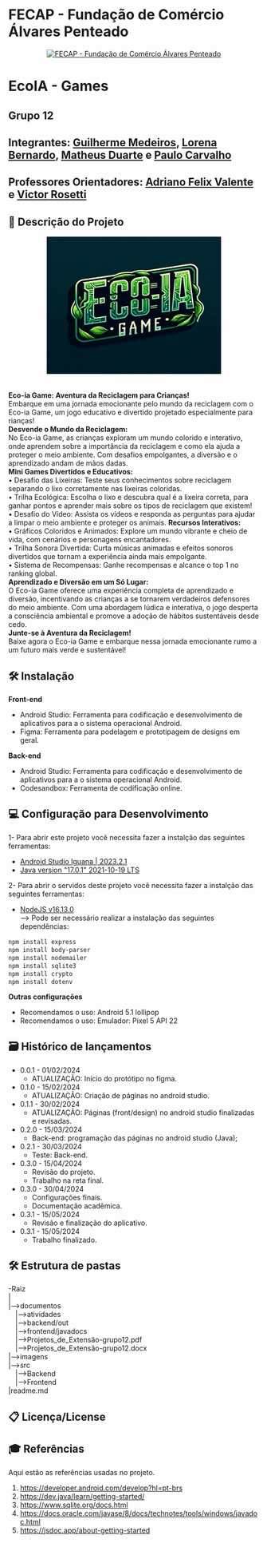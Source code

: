 # FECAP - Fundação de Comércio Álvares Penteado

<p align="center">
<a href= "https://www.fecap.br/"><img src="https://encrypted-tbn0.gstatic.com/images?q=tbn:ANd9GcRhZPrRa89Kma0ZZogxm0pi-tCn_TLKeHGVxywp-LXAFGR3B1DPouAJYHgKZGV0XTEf4AE&usqp=CAU" alt="FECAP - Fundação de Comércio Álvares Penteado" border="0"  width="275rem" height="255rem"></a>
</p>

# EcoIA - Games

## Grupo 12

## Integrantes: <a href="/">Guilherme Medeiros</a>, <a href="/">Lorena Bernardo</a>, <a href="/">Matheus Duarte</a> e <a href="/">Paulo Carvalho</a>

## Professores Orientadores: <a href="https://www.linkedin.com/in/adriano-valente-534576135/">Adriano Felix Valente</a> e <a href="https://github.com/VictorRosetti">Victor Rosetti</a>

## 💬 Descrição do Projeto
<p align="center">
<img src="https://github.com/2024-1-NADS3/Projeto12/blob/main/img/icon.jpg?raw=true" alt="WWC" border="0"  width="350px" height="275px"></p>
<br>
<b>Eco-ia Game: Aventura da Reciclagem para Crianças!</b> <br>
Embarque em uma jornada emocionante pelo mundo da reciclagem com o Eco-ia Game, um jogo educativo e divertido projetado especialmente para rianças!
<br>
<b>Desvende o Mundo da Reciclagem:</b> <br>
No Eco-ia Game, as crianças exploram um mundo colorido e interativo, onde aprendem sobre a importância da reciclagem e como ela ajuda a proteger o meio ambiente. Com desafios empolgantes, a diversão e o aprendizado andam de mãos dadas.
<br>
<b>Mini Games Divertidos e Educativos:</b> <br>
• Desafio das Lixeiras: Teste seus conhecimentos sobre reciclagem separando o lixo corretamente nas lixeiras coloridas. <br>
• Trilha Ecológica: Escolha o lixo e descubra qual é a lixeira correta, para ganhar pontos e aprender mais sobre os tipos de reciclagem que existem! <br>
• Desafio do Vídeo: Assista os vídeos e responda as perguntas para ajudar a limpar o meio ambiente e proteger os animais.
<b>Recursos Interativos:</b> <br>
• Gráficos Coloridos e Animados: Explore um mundo vibrante e cheio de vida, com cenários e personagens encantadores. <br>
• Trilha Sonora Divertida: Curta músicas animadas e efeitos sonoros divertidos que tornam a experiência ainda mais empolgante. <br>
• Sistema de Recompensas: Ganhe recompensas e alcance o top 1 no ranking global.
<br>
<b>Aprendizado e Diversão em um Só Lugar:</b> <br>
O Eco-ia Game oferece uma experiência completa de aprendizado e diversão, incentivando as crianças a se tornarem verdadeiros defensores do meio ambiente. Com uma abordagem lúdica e interativa, o jogo desperta a consciência ambiental e promove a adoção de hábitos sustentáveis desde cedo.
<br>
<b>Junte-se à Aventura da Reciclagem!</b> <br>
Baixe agora o Eco-ia Game e embarque nessa jornada emocionante rumo a um futuro mais verde e sustentável!

## 🛠 Instalação

<b>Front-end</b>

- Android Studio: Ferramenta para codificação e desenvolvimento de aplicativos para a o sistema operacional Android.
- Figma: Ferramenta para podelagem e prototipagem de designs em geral.

<b>Back-end</b>

- Android Studio: Ferramenta para codificação e desenvolvimento de aplicativos para a o sistema operacional Android.
- Codesandbox: Ferramenta de codificação online.


## 💻 Configuração para Desenvolvimento

1- Para abrir este projeto você necessita fazer a instalção das seguintes ferramentas:

- <a href="https://developer.android.com/studio?gad_source=1&gclid=Cj0KCQjw2uiwBhCXARIsACMvIU1GVQCo_wPJf2YdcSfEj22uxcBZSt8uQJVw6qJXkUsINjMRQcwj_ScaAsvwEALw_wcB&gclsrc=aw.ds&hl=pt-br">Android Studio Iguana | 2023.2.1</a><br> 
- <a href="https://www.oracle.com/java/technologies/javase/jdk17-archive-downloads.html">Java version "17.0.1" 2021-10-19 LTS</a><br>

2- Para abrir o servidos deste projeto você necessita fazer a instalção das seguintes ferramentas:
- <a href="https://www.oracle.com/java/technologies/javase/jdk17-archive-downloads.html">NodeJS v16.13.0</a><br>
--> Pode ser necessário realizar a instalação das seguintes dependências:
```
npm install express
npm install body-parser
npm install nodemailer
npm install sqlite3
npm install crypto
npm install dotenv
```
<b>Outras configurações</b>

- Recomendamos o uso: Android 5.1 lollipop
- Recomendamos o uso: Emulador: Pixel 5 API 22

## 🗃 Histórico de lançamentos

- 0.0.1 - 01/02/2024
  - ATUALIZAÇÃO: Início do protótipo no figma.
- 0.1.0 - 15/02/2024
  - ATUALIZAÇÃO: Criação de páginas no android studio.
- 0.1.1 - 30/02/2024
  - ATUALIZAÇÃO: Páginas (front/design) no android studio finalizadas e revisadas.
- 0.2.0 - 15/03/2024
  - Back-end: programação das páginas no android studio (Java);
- 0.2.1 - 30/03/2024
  - Teste: Back-end.
- 0.3.0 - 15/04/2024
  - Revisão do projeto.
  - Trabalho na reta final.
- 0.3.0 - 30/04/2024
  - Configurações finais.
  - Documentação acadêmica.
- 0.3.1 - 15/05/2024
  - Revisão e finalização do aplicativo.
- 0.3.1 - 15/05/2024
  - Trabalho finalizado.
    
## 🛠 Estrutura de pastas

-Raiz<br>
|<br>
|-->documentos<br>
  &emsp;|-->atividades<br>
  &emsp;|-->backend/out<br>
  &emsp;|-->frontend/javadocs<br>
  &emsp;|-->Projetos_de_Extensão-grupo12.pdf<br>
  &emsp;|-->Projetos_de_Extensão-grupo12.docx<br>
|-->imagens<br>
|-->src<br>
  &emsp;|-->Backend<br>
  &emsp;|-->Frontend<br>
|readme.md<br>

## 📋 Licença/License

## 🎓 Referências

Aqui estão as referências usadas no projeto.

1. <https://developer.android.com/develop?hl=pt-brs>
2. <https://dev.java/learn/getting-started/>
3. <https://www.sqlite.org/docs.html>
4. <https://docs.oracle.com/javase/8/docs/technotes/tools/windows/javadoc.html>
5. <https://jsdoc.app/about-getting-started>
